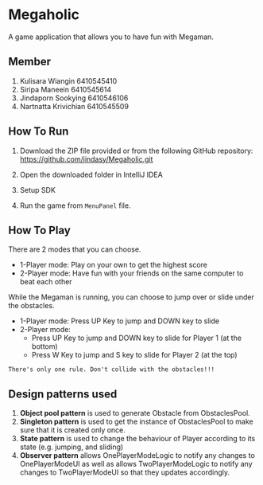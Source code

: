 # Megaholic
A game application that allows you to have fun with Megaman. 

## Member
1. Kulisara Wiangin 6410545410
2. Siripa Maneein 6410545614
3. Jindaporn Sookying 6410546106
4. Nartnatta Krivichian 6410545509

## How To Run
1. Download the ZIP file provided or from the following GitHub repository:
   https://github.com/jindasy/Megaholic.git

2. Open the downloaded folder in IntelliJ IDEA
3. Setup SDK
4. Run the game from ```MenuPanel``` file.


## How To Play
There are 2 modes that you can choose.
- 1-Player mode: Play on your own to get the highest score
- 2-Player mode: Have fun with your friends on the same computer to beat each other

While the Megaman is running, you can choose to jump over or slide under the obstacles.
- 1-Player mode: Press UP Key to jump and DOWN key to slide
- 2-Player mode: 
  - Press UP Key to jump and DOWN key to slide for Player 1 (at the bottom)
  - Press W Key to jump and S key to slide for Player 2 (at the top)

```
There's only one rule. Don't collide with the obstacles!!!
```

## Design patterns used
1. **Object pool pattern** is used to generate Obstacle from ObstaclesPool.
2. **Singleton pattern** is used to get the instance of ObstaclesPool to make sure that it is created only once.
3. **State pattern** is used to change the behaviour of Player according to its state (e.g. jumping, and sliding)
4. **Observer pattern** allows OnePlayerModeLogic to notify any changes to OnePlayerModeUI as well as allows 
TwoPlayerModeLogic to notify any changes to TwoPlayerModeUI so that they updates accordingly.  